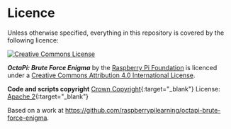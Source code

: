 # Licence

Unless otherwise specified, everything in this repository is covered by the following licence:

[![Creative Commons License](http://i.creativecommons.org/l/by-sa/4.0/88x31.png)](http://creativecommons.org/licenses/by-sa/4.0/)

***OctaPi: Brute Force Enigma*** by the [Raspberry Pi Foundation](http://www.raspberrypi.org) is licenced under a [Creative Commons Attribution 4.0 International License](http://creativecommons.org/licenses/by-sa/4.0/).

**Code and scripts copyright**
[Crown Copyright](https://www.nationalarchives.gov.uk/information-management/re-using-public-sector-information/uk-government-licensing-framework/crown-copyright/){:target="_blank"}
License: [Apache 2](https://www.apache.org/licenses/LICENSE-2.0){:target="_blank"}


Based on a work at https://github.com/raspberrypilearning/octapi-brute-force-enigma.
